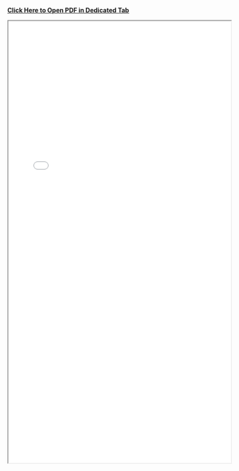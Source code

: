 <a href='../master.pdf'><u>**Click Here to Open PDF in Dedicated Tab**</u></a>

<iframe src="../main.pdf" width="100%" height="1000px">